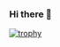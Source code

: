 ### Hi there 👋

[![trophy](https://github-profile-trophy.vercel.app/?username=sos05o&theme=radical)](https://github.com/ryo-ma/github-profile-trophy)
<!--
**sos05o/sos05o** is a ✨ _special_ ✨ repository because its `README.md` (this file) appears on your GitHub profile.

Here are some ideas to get you started:

- 🔭 I’m currently working on ...
- 🌱 I’m currently learning ...
- 👯 I’m looking to collaborate on ...
- 🤔 I’m looking for help with ...
- 💬 Ask me about ...
- 📫 How to reach me: ...
- 😄 Pronouns: ...
- ⚡ Fun fact: ...
-->
